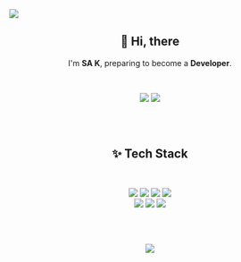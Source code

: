 <img src="https://capsule-render.vercel.app/api?type=waving&color=gradient&height=300&section=header&text=SA%20K,%20Developer&fontSize=50" />
<h2 align="center">👋 Hi, there</h2>
<p align="center">
  I'm <b>SA K</b>, preparing to become a <b>Developer</b>.
</p><br />
<p align="center">
<a href="https://sakang.notion.site/UIUX-react-js-dc24ea3022af4f28b1f49ece849e1ef8" target="_blank" ><img src="https://img.shields.io/badge/notion-000000?style=for-the-badge&logo=notion&logoColor=white" /></a> <a href="mailto:sakang07@gmail.com" target="_blank" ><img src="https://img.shields.io/badge/gmail-EA4335?style=for-the-badge&logo=gmail&logoColor=white" /></a></p><br /><br />

<h2 align="center">✨ Tech Stack</h2>
<br />
<p align="center">
<img src="https://img.shields.io/badge/html-E34F26?style=for-the-badge&logo=html5&logoColor=white" /> <img src="https://img.shields.io/badge/css-1572B6?style=for-the-badge&logo=css3&logoColor=white" /> <img src="https://img.shields.io/badge/javascript-F7DF1E?style=for-the-badge&logo=javascript&logoColor=black" /> <img src="https://img.shields.io/badge/Scss-CC6699?style=for-the-badge&logo=Sass&logoColor=white" /> <br />
<img src="https://img.shields.io/badge/photoshop-31A8FF?style=for-the-badge&logo=adobe-photoshop&logoColor=white" /> <img src="https://img.shields.io/badge/illustrator-FF9A00?style=for-the-badge&logo=adobe-Illustrator&logoColor=white" /> <img src="https://img.shields.io/badge/figma-F24E1E?style=for-the-badge&logo=Figma&logoColor=white" /></p><br /><br />

<p align="center">
<a href="https://github.com/sakang07"><img src="https://hits.seeyoufarm.com/api/count/incr/badge.svg?url=https%3A%2F%2Fgithub.com%2Fsakang07&count_bg=%23B857E9&title_bg=%23454549&icon=&icon_color=%23E7E7E7&title=HITS&edge_flat=true"/></a>
</p>

<!--
**sakang07/sakang07** is a ✨ _special_ ✨ repository because its `README.md` (this file) appears on your GitHub profile.

Here are some ideas to get you started:

- 🔭 I’m currently working on ...
- 🌱 I’m currently learning ...
- 👯 I’m looking to collaborate on ...
- 🤔 I’m looking for help with ...
- 💬 Ask me about ...
- 📫 How to reach me: ...
- 😄 Pronouns: ...
- ⚡ Fun fact: ...
-->
